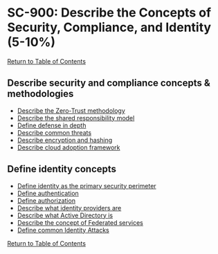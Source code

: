 # SC-900: Describe the Concepts of Security, Compliance, and Identity (5-10%)

[Return to Table of Contents](../README.md)

## Describe security and compliance concepts & methodologies
* [Describe the Zero-Trust methodology](11-Describe%20the%20Zero-Trust%20methodology.md)
* [Describe the shared responsibility model](12-Describe%20the%20shared%20responsibility%20model.md)
* [Define defense in depth](13-Define%20defense%20in%20depth.md)
* [Describe common threats](14-Describe%20common%20threats.md)
* [Describe encryption and hashing](15-Describe%20encryption%20and%20hashing.md)
* [Describe cloud adoption framework](16-Describe%20cloud%20adoption%20framework.md)

## Define identity concepts
* [Define identity as the primary security perimeter]()
* [Define authentication]()
* [Define authorization]()
* [Describe what identity providers are]()
* [Describe what Active Directory is]()
* [Describe the concept of Federated services]()
* [Define common Identity Attacks](27-Define%20common%20Identity%20Attacks.md)

[Return to Table of Contents](../README.md)